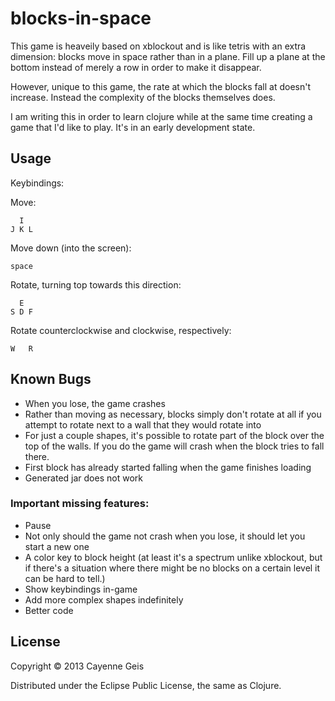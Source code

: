 # blocks-in-space

This game is heaveily based on xblockout and is like tetris with an extra
dimension: blocks move in space rather than in a plane.  Fill up a plane at
the bottom instead of merely a row in order to make it disappear.

However, unique to this game, the rate at which the blocks fall at doesn't
increase.  Instead the complexity of the blocks themselves does.

I am writing this in order to learn clojure while at the same time creating a
game that I'd like to play.  It's in an early development state.

## Usage

Keybindings:

Move:

      I
    J K L

Move down (into the screen):

    space

Rotate, turning top towards this direction:

      E
    S D F

Rotate counterclockwise and clockwise, respectively:

    W   R

## Known Bugs

* When you lose, the game crashes
* Rather than moving as necessary, blocks simply don't rotate at all if you
  attempt to rotate next to a wall that they would rotate into
* For just a couple shapes, it's possible to rotate part of the block over the
  top of the walls.  If you do the game will crash when the block tries to
  fall there.
* First block has already started falling when the game finishes loading
* Generated jar does not work

### Important missing features:

* Pause
* Not only should the game not crash when you lose, it should let you start a
  new one
* A color key to block height (at least it's a spectrum unlike xblockout, but
  if there's a situation where there might be no blocks on a certain level it
  can be hard to tell.)
* Show keybindings in-game
* Add more complex shapes indefinitely
* Better code

## License

Copyright © 2013 Cayenne Geis

Distributed under the Eclipse Public License, the same as Clojure.
